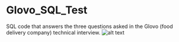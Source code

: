 # Glovo_SQL_Test
SQL code that answers the three questions asked in the Glovo (food delivery company) technical interview.
![alt text](https://github.com/[Daniel-Rodriguez11]/[Glovo_SQL_Test/Glovo_Data]/blob/[main]/1.1.jpg?raw=true)
